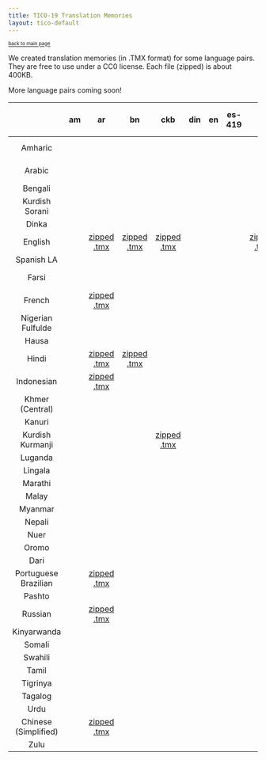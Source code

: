 ```yaml
---
title: TICO-19 Translation Memories
layout: tico-default
---
```


<sup><sub>[back to main page](index.html) </sub></sup>


We created translation memories (in .TMX format) for some language pairs.
They are free to use under a CC0 license.
Each file (zipped) is about 400KB.

More language pairs coming soon!

|    | am | ar | bn | ckb | din | en | es-419 | fa | fr | fuv-Latn-NG | ha | hi | id | km | kr | ku | lg | ln | mr | ms | my | ne | nus | om | prs | pt-BR | pus | ru | rw | so | sw | ta | ti | tl | ur | zh | zu |
| :---: | :---: | :---: | :---: | :---: | :---: | :---: | :---: | :---: | :---: | :---: | :---: | :---: | :---: | :---: | :---: | :---: | :---: | :---: | :---: | :---: | :---: | :---: | :---: | :---: | :---: | :---: | :---: | :---: | :---: | :---: | :---: | :---: | :---: | :---: | :---: | :---: | :---: | 
| Amharic |   |  |  |  |  |  |  |  |  |  |  |  |  |  |  |  |  |  |  |  |  |  |  | [zipped .tmx](data/TM/am-om.tmx.zip) |  |  |  |  |  |  |  |  | [zipped .tmx](data/TM/am-ti.tmx.zip) |  |  |  |  |
| Arabic |   |  |  |  |  |  |  |  | [zipped .tmx](data/TM/ar-fr.tmx.zip) |  |  | [zipped .tmx](data/TM/ar-hi.tmx.zip) | [zipped .tmx](data/TM/ar-id.tmx.zip) |  |  |  |  |  |  |  |  |  |  |  |  | [zipped .tmx](data/TM/ar-pt-BR.tmx.zip) |  | [zipped .tmx](data/TM/ar-ru.tmx.zip) |  |  |  |  |  |  |  | [zipped .tmx](data/TM/ar-zh.tmx.zip) |  |
| Bengali |   |  |  |  |  |  |  |  |  |  |  |  |  |  |  |  |  |  |  |  |  |  |  |  |  |  |  |  |  |  |  |  |  |  |  |  |  |
| Kurdish Sorani |   |  |  |  |  |  |  |  |  |  |  |  |  |  |  |  |  |  |  |  |  |  |  |  |  |  |  |  |  |  |  |  |  |  |  |  |  |
| Dinka |   |  |  |  |  |  |  |  |  |  |  |  |  |  |  |  |  |  |  |  |  |  |  |  |  |  |  |  |  |  |  |  |  |  |  |  |  |
| English |   | [zipped .tmx](data/TM/en-ar.tmx.zip) | [zipped .tmx](data/TM/en-bn.tmx.zip) | [zipped .tmx](data/TM/en-ckb.tmx.zip) |  |  |  | [zipped .tmx](data/TM/en-fa.tmx.zip) | [zipped .tmx](data/TM/en-fr.tmx.zip) |  | [zipped .tmx](data/TM/en-ha.tmx.zip) | [zipped .tmx](data/TM/en-hi.tmx.zip) | [zipped .tmx](data/TM/en-id.tmx.zip) |  |  | [zipped .tmx](data/TM/en-ku.tmx.zip) | [zipped .tmx](data/TM/en-lg.tmx.zip) | [zipped .tmx](data/TM/en-ln.tmx.zip) | [zipped .tmx](data/TM/en-mr.tmx.zip) | [zipped .tmx](data/TM/en-ms.tmx.zip) | [zipped .tmx](data/TM/en-my.tmx.zip) | [zipped .tmx](data/TM/en-ne.tmx.zip) |  | [zipped .tmx](data/TM/en-om.tmx.zip) | [zipped .tmx](data/TM/en-prs.tmx.zip) | [zipped .tmx](data/TM/en-pt-BR.tmx.zip) |  | [zipped .tmx](data/TM/en-ru.tmx.zip) | [zipped .tmx](data/TM/en-rw.tmx.zip) | [zipped .tmx](data/TM/en-so.tmx.zip) | [zipped .tmx](data/TM/en-sw.tmx.zip) |  | [zipped .tmx](data/TM/en-ti.tmx.zip) | [zipped .tmx](data/TM/en-tl.tmx.zip) | [zipped .tmx](data/TM/en-ur.tmx.zip) | [zipped .tmx](data/TM/en-zh.tmx.zip) | [zipped .tmx](data/TM/en-zu.tmx.zip) |
| Spanish LA |   |  |  |  |  |  |  |  |  |  |  |  |  |  |  |  |  |  |  |  |  |  |  |  |  |  |  |  |  |  |  |  |  |  |  |  |  |
| Farsi |   |  |  |  |  |  |  |  |  |  |  |  |  |  |  |  |  |  |  |  |  |  |  |  | [zipped .tmx](data/TM/fa-prs.tmx.zip) |  |  |  |  |  |  |  |  |  |  |  |  |
| French |   | [zipped .tmx](data/TM/fr-ar.tmx.zip) |  |  |  |  |  |  |  |  |  | [zipped .tmx](data/TM/fr-hi.tmx.zip) | [zipped .tmx](data/TM/fr-id.tmx.zip) |  |  |  | [zipped .tmx](data/TM/fr-lg.tmx.zip) | [zipped .tmx](data/TM/fr-ln.tmx.zip) |  |  |  |  |  |  |  | [zipped .tmx](data/TM/fr-pt-BR.tmx.zip) |  | [zipped .tmx](data/TM/fr-ru.tmx.zip) | [zipped .tmx](data/TM/fr-rw.tmx.zip) |  | [zipped .tmx](data/TM/fr-sw.tmx.zip) |  |  |  |  | [zipped .tmx](data/TM/fr-zh.tmx.zip) | [zipped .tmx](data/TM/fr-zu.tmx.zip) |
| Nigerian Fulfulde |   |  |  |  |  |  |  |  |  |  |  |  |  |  |  |  |  |  |  |  |  |  |  |  |  |  |  |  |  |  |  |  |  |  |  |  |  |
| Hausa |   |  |  |  |  |  |  |  |  |  |  |  |  |  |  |  |  |  |  |  |  |  |  |  |  |  |  |  |  |  |  |  |  |  |  |  |  |
| Hindi |   | [zipped .tmx](data/TM/hi-ar.tmx.zip) | [zipped .tmx](data/TM/hi-bn.tmx.zip) |  |  |  |  |  | [zipped .tmx](data/TM/hi-fr.tmx.zip) |  |  |  | [zipped .tmx](data/TM/hi-id.tmx.zip) |  |  |  |  |  | [zipped .tmx](data/TM/hi-mr.tmx.zip) |  |  |  |  |  |  | [zipped .tmx](data/TM/hi-pt-BR.tmx.zip) |  | [zipped .tmx](data/TM/hi-ru.tmx.zip) |  |  |  |  |  |  | [zipped .tmx](data/TM/hi-ur.tmx.zip) | [zipped .tmx](data/TM/hi-zh.tmx.zip) |  |
| Indonesian |   | [zipped .tmx](data/TM/id-ar.tmx.zip) |  |  |  |  |  |  | [zipped .tmx](data/TM/id-fr.tmx.zip) |  |  | [zipped .tmx](data/TM/id-hi.tmx.zip) |  |  |  |  |  |  |  |  |  |  |  |  |  | [zipped .tmx](data/TM/id-pt-BR.tmx.zip) |  | [zipped .tmx](data/TM/id-ru.tmx.zip) |  |  |  |  |  |  |  | [zipped .tmx](data/TM/id-zh.tmx.zip) |  |
| Khmer (Central) |   |  |  |  |  |  |  |  |  |  |  |  |  |  |  |  |  |  |  |  |  |  |  |  |  |  |  |  |  |  |  |  |  |  |  |  |  |
| Kanuri |   |  |  |  |  |  |  |  |  |  |  |  |  |  |  |  |  |  |  |  |  |  |  |  |  |  |  |  |  |  |  |  |  |  |  |  |  |
| Kurdish Kurmanji  |   |  |  | [zipped .tmx](data/TM/ku-ckb.tmx.zip) |  |  |  |  |  |  |  |  |  |  |  |  |  |  |  |  |  |  |  |  |  |  |  |  |  |  |  |  |  |  |  |  |  |
| Luganda |   |  |  |  |  |  |  |  |  |  |  |  |  |  |  |  |  |  |  |  |  |  |  |  |  |  |  |  |  |  |  |  |  |  |  |  |  |
| Lingala |   |  |  |  |  |  |  |  |  |  |  |  |  |  |  |  |  |  |  |  |  |  |  |  |  |  |  |  |  |  |  |  |  |  |  |  |  |
| Marathi |   |  |  |  |  |  |  |  |  |  |  |  |  |  |  |  |  |  |  |  |  |  |  |  |  |  |  |  |  |  |  |  |  |  |  |  |  |
| Malay |   |  |  |  |  |  |  |  |  |  |  |  |  |  |  |  |  |  |  |  |  |  |  |  |  |  |  |  |  |  |  |  |  |  |  |  |  |
| Myanmar |   |  |  |  |  |  |  |  |  |  |  |  |  |  |  |  |  |  |  |  |  |  |  |  |  |  |  |  |  |  |  |  |  |  |  |  |  |
| Nepali |   |  |  |  |  |  |  |  |  |  |  |  |  |  |  |  |  |  |  |  |  |  |  |  |  |  |  |  |  |  |  |  |  |  |  |  |  |
| Nuer |   |  |  |  |  |  |  |  |  |  |  |  |  |  |  |  |  |  |  |  |  |  |  |  |  |  |  |  |  |  |  |  |  |  |  |  |  |
| Oromo |   |  |  |  |  |  |  |  |  |  |  |  |  |  |  |  |  |  |  |  |  |  |  |  |  |  |  |  |  |  |  |  |  |  |  |  |  |
| Dari |   |  |  |  |  |  |  |  |  |  |  |  |  |  |  |  |  |  |  |  |  |  |  |  |  |  |  |  |  |  |  |  |  |  |  |  |  |
| Portuguese Brazilian |   | [zipped .tmx](data/TM/pt-BR-ar.tmx.zip) |  |  |  |  |  |  | [zipped .tmx](data/TM/pt-BR-fr.tmx.zip) |  |  | [zipped .tmx](data/TM/pt-BR-hi.tmx.zip) | [zipped .tmx](data/TM/pt-BR-id.tmx.zip) |  |  |  |  |  |  |  |  |  |  |  |  |  |  | [zipped .tmx](data/TM/pt-BR-ru.tmx.zip) |  |  |  |  |  |  |  | [zipped .tmx](data/TM/pt-BR-zh.tmx.zip) |  |
| Pashto |   |  |  |  |  |  |  |  |  |  |  |  |  |  |  |  |  |  |  |  |  |  |  |  |  |  |  |  |  |  |  |  |  |  |  |  |  |
| Russian |   | [zipped .tmx](data/TM/ru-ar.tmx.zip) |  |  |  |  |  |  | [zipped .tmx](data/TM/ru-fr.tmx.zip) |  |  | [zipped .tmx](data/TM/ru-hi.tmx.zip) | [zipped .tmx](data/TM/ru-id.tmx.zip) |  |  |  |  |  |  |  |  |  |  |  |  | [zipped .tmx](data/TM/ru-pt-BR.tmx.zip) |  |  |  |  |  |  |  |  |  | [zipped .tmx](data/TM/ru-zh.tmx.zip) |  |
| Kinyarwanda |   |  |  |  |  |  |  |  |  |  |  |  |  |  |  |  |  |  |  |  |  |  |  |  |  |  |  |  |  |  |  |  |  |  |  |  |  |
| Somali |   |  |  |  |  |  |  |  |  |  |  |  |  |  |  |  |  |  |  |  |  |  |  |  |  |  |  |  |  |  |  |  |  |  |  |  |  |
| Swahili |   |  |  |  |  |  |  |  |  |  |  |  |  |  |  |  |  |  |  |  |  |  |  |  |  |  |  |  |  |  |  |  |  |  |  |  |  |
| Tamil |   |  |  |  |  |  |  |  |  |  |  |  |  |  |  |  |  |  |  |  |  |  |  |  |  |  |  |  |  |  |  |  |  |  |  |  |  |
| Tigrinya |   |  |  |  |  |  |  |  |  |  |  |  |  |  |  |  |  |  |  |  |  |  |  |  |  |  |  |  |  |  |  |  |  |  |  |  |  |
| Tagalog |   |  |  |  |  |  |  |  |  |  |  |  |  |  |  |  |  |  |  |  |  |  |  |  |  |  |  |  |  |  |  |  |  |  |  |  |  |
| Urdu |   |  |  |  |  |  |  |  |  |  |  |  |  |  |  |  |  |  |  |  |  |  |  |  |  |  |  |  |  |  |  |  |  |  |  |  |  |
| Chinese (Simplified) |   | [zipped .tmx](data/TM/zh-ar.tmx.zip) |  |  |  |  |  |  | [zipped .tmx](data/TM/zh-fr.tmx.zip) |  |  | [zipped .tmx](data/TM/zh-hi.tmx.zip) | [zipped .tmx](data/TM/zh-id.tmx.zip) |  |  |  |  |  |  |  |  |  |  |  |  | [zipped .tmx](data/TM/zh-pt-BR.tmx.zip) |  | [zipped .tmx](data/TM/zh-ru.tmx.zip) |  |  |  |  |  |  |  |  |  |
| Zulu |   |  |  |  |  |  |  |  |  |  |  |  |  |  |  |  |  |  |  |  |  |  |  |  |  |  |  |  |  |  |  |  |  |  |  |  |  |
